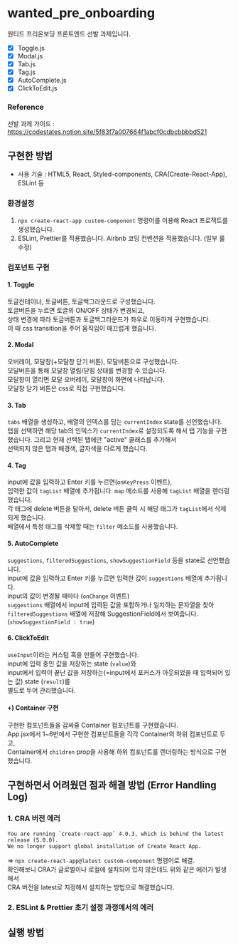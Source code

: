 # wanted_pre_onboarding

원티드 프리온보딩 프론트엔드 선발 과제입니다.

- [x] Toggle.js
- [x] Modal.js
- [x] Tab.js
- [x] Tag.js
- [x] AutoComplete.js
- [x] ClickToEdit.js

### Reference 

선발 과제 가이드 :  
https://codestates.notion.site/5f83f7a007664f1abcf0cdbcbbbbd521


## 구현한 방법
- 사용 기술 : HTML5, React, Styled-components, CRA(Create-React-App), ESLint 등

### 환경설정

1. `npx create-react-app custom-component` 명령어를 이용해 React 프로젝트를 생성했습니다. 
2. ESLint, Prettier를 적용했습니다. Airbnb 코딩 컨벤션을 적용했습니다. (일부 룰 수정)  

### 컴포넌트 구현
#### 1. Toggle
토글컨테이너, 토글버튼, 토글백그라운드로 구성했습니다.  
토글버튼을 누르면 토글의 ON/OFF 상태가 변경되고,  
상태 변경에 따라 토글버튼과 토글백그라운드가 좌우로 이동하게 구현했습니다.  
이 때 css transition을 주어 움직임이 매끄럽게 했습니다.

#### 2. Modal
오버레이, 모달창(+모달창 닫기 버튼), 모달버튼으로 구성했습니다.  
모달버튼을 통해 모달창 열림/닫힘 상태를 변경할 수 있습니다.  
모달창이 열리면 모달 오버레이, 모달창이 화면에 나타납니다.  
모달창 닫기 버튼은 css로 직접 구현했습니다. 

#### 3. Tab
`tabs` 배열을 생성하고, 배열의 인덱스를 담는 `currentIndex` state를 선언했습니다.  
탭을 선택하면 해당 tab의 인덱스가 `currentIndex`로 설정되도록 해서 탭 기능을 구현했습니다. 
그리고 현재 선택된 탭에만 "active" 클래스를 추가해서  
선택되지 않은 탭과 배경색, 글자색을 다르게 했습니다.  

#### 4. Tag
input에 값을 입력하고 Enter 키를 누르면(`onKeyPress` 이벤트),  
입력한 값이 `tagList` 배열에 추가됩니다. 
`map` 메소드를 사용해 `tagList` 배열을 렌더링했습니다.  
각 태그에 delete 버튼을 달아서, delete 버튼 클릭 시 해당 태그가 `tagList`에서 삭제되게 했습니다.  
배열에서 특정 태그를 삭제할 때는 `filter` 메소드를 사용했습니다.  


#### 5. AutoComplete  
`suggestions`, `filteredSuggestions`, `showSuggestionField` 등을 state로 선언했습니다.  
input에 값을 입력하고 Enter 키를 누르면 입력한 값이 `suggestions` 배열에 추가됩니다.  
input의 값이 변경될 때마다 (`onChange` 이벤트)   
`suggestions` 배열에서 input에 입력된 값을 포함하거나 일치하는 문자열을 찾아  
`filteredSuggestions` 배열에 저장해 SuggestionField에서 보여줍니다. (`showSuggestionField : true`)

#### 6. ClickToEdit
`useInput`이라는 커스텀 훅을 만들어 구현했습니다.  
input에 입력 중인 값을 저장하는 state (`value`)와  
input에서 입력이 끝난 값을 저장하는(=input에서 포커스가 아웃되었을 때 입력되어 있는 값) state (`result`)를  
별도로 두어 관리했습니다.  

#### +) Container 구현
구현한 컴포넌트들을 감싸줄 Container 컴포넌트를 구현했습니다.  
App.jsx에서 1~6번에서 구현한 컴포넌트들을 각각 Container의 하위 컴포넌트로 두고,  
Container에서 `children` prop을 사용해 하위 컴포넌트를 렌더링하는 방식으로 구현했습니다.  

## 구현하면서 어려웠던 점과 해결 방법 (Error Handling Log)
### 1. CRA 버전 에러
```
You are running `create-react-app` 4.0.3, which is behind the latest release (5.0.0).
We no longer support global installation of Create React App.
```
=> `npx create-react-app@latest custom-component` 명령어로 해결.  
확인해보니 CRA가 글로벌이나 로컬에 설치되어 있지 않은데도 위와 같은 에러가 발생해서  
CRA 버전을 latest로 지정해서 설치하는 방법으로 해결했습니다. 

### 2. ESLint & Prettier 초기 설정 과정에서의 에러

## 실행 방법

